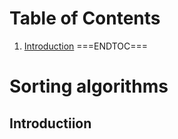 # Table of Contents
1. [Introduction](#introduction)
===ENDTOC===

# Sorting algorithms

## Introductiion